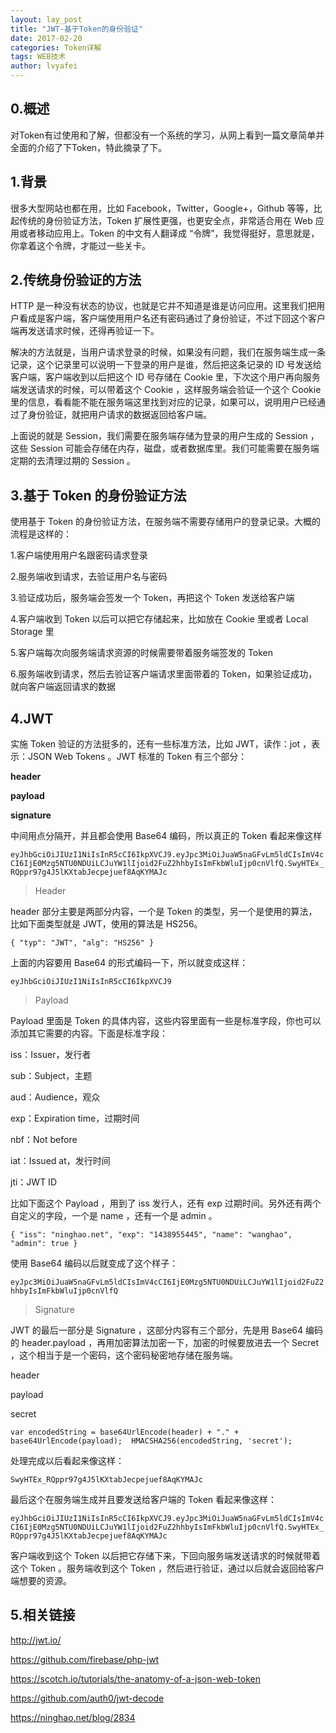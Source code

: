 ```yaml
---
layout: lay_post
title: "JWT-基于Token的身份验证"
date: 2017-02-20
categories: Token详解
tags: WEB技术
author: lvyafei
---
```


## 0.概述

对Token有过使用和了解，但都没有一个系统的学习，从网上看到一篇文章简单并全面的介绍了下Token，特此摘录了下。
<!-- more -->

## 1.背景

很多大型网站也都在用，比如 Facebook，Twitter，Google+，Github 等等，比起传统的身份验证方法，Token 扩展性更强，也更安全点，非常适合用在 Web 应用或者移动应用上。Token 的中文有人翻译成 “令牌”，我觉得挺好，意思就是，你拿着这个令牌，才能过一些关卡。

## 2.传统身份验证的方法

HTTP 是一种没有状态的协议，也就是它并不知道是谁是访问应用。这里我们把用户看成是客户端，客户端使用用户名还有密码通过了身份验证，不过下回这个客户端再发送请求时候，还得再验证一下。

解决的方法就是，当用户请求登录的时候，如果没有问题，我们在服务端生成一条记录，这个记录里可以说明一下登录的用户是谁，然后把这条记录的 ID 号发送给客户端，客户端收到以后把这个 ID 号存储在 Cookie 里，下次这个用户再向服务端发送请求的时候，可以带着这个 Cookie ，这样服务端会验证一个这个 Cookie 里的信息，看看能不能在服务端这里找到对应的记录，如果可以，说明用户已经通过了身份验证，就把用户请求的数据返回给客户端。

上面说的就是 Session，我们需要在服务端存储为登录的用户生成的 Session ，这些 Session 可能会存储在内存，磁盘，或者数据库里。我们可能需要在服务端定期的去清理过期的 Session 。

## 3.基于 Token 的身份验证方法

使用基于 Token 的身份验证方法，在服务端不需要存储用户的登录记录。大概的流程是这样的：

1.客户端使用用户名跟密码请求登录

2.服务端收到请求，去验证用户名与密码

3.验证成功后，服务端会签发一个 Token，再把这个 Token 发送给客户端

4.客户端收到 Token 以后可以把它存储起来，比如放在 Cookie 里或者 Local Storage 里

5.客户端每次向服务端请求资源的时候需要带着服务端签发的 Token

6.服务端收到请求，然后去验证客户端请求里面带着的 Token，如果验证成功，就向客户端返回请求的数据

## 4.JWT

实施 Token 验证的方法挺多的，还有一些标准方法，比如 JWT，读作：jot ，表示：JSON Web Tokens 。JWT 标准的 Token 有三个部分：

**header**

**payload**

**signature**

中间用点分隔开，并且都会使用 Base64 编码，所以真正的 Token 看起来像这样

`
eyJhbGciOiJIUzI1NiIsInR5cCI6IkpXVCJ9.eyJpc3MiOiJuaW5naGFvLm5ldCIsImV4cCI6IjE0Mzg5NTU0NDUiLCJuYW1lIjoid2FuZ2hhbyIsImFkbWluIjp0cnVlfQ.SwyHTEx_RQppr97g4J5lKXtabJecpejuef8AqKYMAJc
`

>Header

header 部分主要是两部分内容，一个是 Token 的类型，另一个是使用的算法，比如下面类型就是 JWT，使用的算法是 HS256。

`
{
  "typ": "JWT",
  "alg": "HS256"
}
`

上面的内容要用 Base64 的形式编码一下，所以就变成这样：

`
eyJhbGciOiJIUzI1NiIsInR5cCI6IkpXVCJ9
`

>Payload

Payload 里面是 Token 的具体内容，这些内容里面有一些是标准字段，你也可以添加其它需要的内容。下面是标准字段：

iss：Issuer，发行者

sub：Subject，主题

aud：Audience，观众

exp：Expiration time，过期时间

nbf：Not before

iat：Issued at，发行时间

jti：JWT ID

比如下面这个 Payload ，用到了 iss 发行人，还有 exp 过期时间。另外还有两个自定义的字段，一个是 name ，还有一个是 admin 。

`
{
 "iss": "ninghao.net",
 "exp": "1438955445",
 "name": "wanghao",
 "admin": true
}
`

使用 Base64 编码以后就变成了这个样子：

`
eyJpc3MiOiJuaW5naGFvLm5ldCIsImV4cCI6IjE0Mzg5NTU0NDUiLCJuYW1lIjoid2FuZ2hhbyIsImFkbWluIjp0cnVlfQ
`

>Signature

JWT 的最后一部分是 Signature ，这部分内容有三个部分，先是用 Base64 编码的 header.payload ，再用加密算法加密一下，加密的时候要放进去一个 Secret ，这个相当于是一个密码，这个密码秘密地存储在服务端。

header

payload

secret

`
var encodedString = base64UrlEncode(header) + "." + base64UrlEncode(payload); 
HMACSHA256(encodedString, 'secret');
`

处理完成以后看起来像这样：

`
SwyHTEx_RQppr97g4J5lKXtabJecpejuef8AqKYMAJc
`

最后这个在服务端生成并且要发送给客户端的 Token 看起来像这样：

`
eyJhbGciOiJIUzI1NiIsInR5cCI6IkpXVCJ9.eyJpc3MiOiJuaW5naGFvLm5ldCIsImV4cCI6IjE0Mzg5NTU0NDUiLCJuYW1lIjoid2FuZ2hhbyIsImFkbWluIjp0cnVlfQ.SwyHTEx_RQppr97g4J5lKXtabJecpejuef8AqKYMAJc
`

客户端收到这个 Token 以后把它存储下来，下回向服务端发送请求的时候就带着这个 Token 。服务端收到这个 Token ，然后进行验证，通过以后就会返回给客户端想要的资源。

## 5.相关链接

http://jwt.io/

https://github.com/firebase/php-jwt

https://scotch.io/tutorials/the-anatomy-of-a-json-web-token

https://github.com/auth0/jwt-decode

https://ninghao.net/blog/2834
